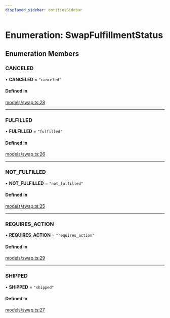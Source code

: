 ```yaml
---
displayed_sidebar: entitiesSidebar
---
```


# Enumeration: SwapFulfillmentStatus

## Enumeration Members

### CANCELED

• **CANCELED** = ``"canceled"``

#### Defined in

[models/swap.ts:28](https://github.com/medusajs/medusa/blob/aada5327e/packages/medusa/src/models/swap.ts#L28)

___

### FULFILLED

• **FULFILLED** = ``"fulfilled"``

#### Defined in

[models/swap.ts:26](https://github.com/medusajs/medusa/blob/aada5327e/packages/medusa/src/models/swap.ts#L26)

___

### NOT\_FULFILLED

• **NOT\_FULFILLED** = ``"not_fulfilled"``

#### Defined in

[models/swap.ts:25](https://github.com/medusajs/medusa/blob/aada5327e/packages/medusa/src/models/swap.ts#L25)

___

### REQUIRES\_ACTION

• **REQUIRES\_ACTION** = ``"requires_action"``

#### Defined in

[models/swap.ts:29](https://github.com/medusajs/medusa/blob/aada5327e/packages/medusa/src/models/swap.ts#L29)

___

### SHIPPED

• **SHIPPED** = ``"shipped"``

#### Defined in

[models/swap.ts:27](https://github.com/medusajs/medusa/blob/aada5327e/packages/medusa/src/models/swap.ts#L27)
